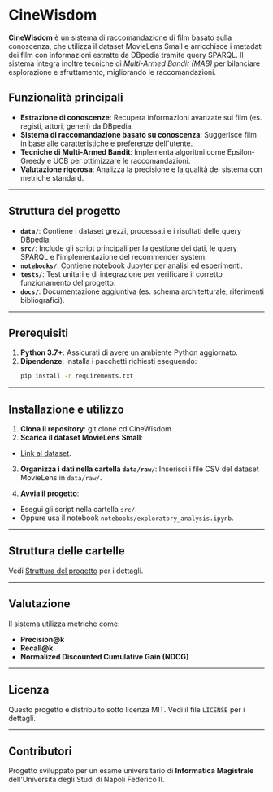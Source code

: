 # CineWisdom

**CineWisdom** è un sistema di raccomandazione di film basato sulla conoscenza, che utilizza il dataset MovieLens Small e arricchisce i metadati dei film con informazioni estratte da DBpedia tramite query SPARQL. Il sistema integra inoltre tecniche di *Multi-Armed Bandit (MAB)* per bilanciare esplorazione e sfruttamento, migliorando le raccomandazioni.

## Funzionalità principali
- **Estrazione di conoscenze**: Recupera informazioni avanzate sui film (es. registi, attori, generi) da DBpedia.
- **Sistema di raccomandazione basato su conoscenza**: Suggerisce film in base alle caratteristiche e preferenze dell'utente.
- **Tecniche di Multi-Armed Bandit**: Implementa algoritmi come Epsilon-Greedy e UCB per ottimizzare le raccomandazioni.
- **Valutazione rigorosa**: Analizza la precisione e la qualità del sistema con metriche standard.

---

## Struttura del progetto
- **`data/`**: Contiene i dataset grezzi, processati e i risultati delle query DBpedia.
- **`src/`**: Include gli script principali per la gestione dei dati, le query SPARQL e l'implementazione del recommender system.
- **`notebooks/`**: Contiene notebook Jupyter per analisi ed esperimenti.
- **`tests/`**: Test unitari e di integrazione per verificare il corretto funzionamento del progetto.
- **`docs/`**: Documentazione aggiuntiva (es. schema architetturale, riferimenti bibliografici).

---

## Prerequisiti
1. **Python 3.7+**: Assicurati di avere un ambiente Python aggiornato.
2. **Dipendenze**:
   Installa i pacchetti richiesti eseguendo:
   ```bash
   pip install -r requirements.txt
   
---

## Installazione e utilizzo
1. **Clona il repository**:
   git clone <URL-del-repo> cd CineWisdom
2. **Scarica il dataset MovieLens Small**:
- [Link al dataset](https://grouplens.org/datasets/movielens/).

3. **Organizza i dati nella cartella `data/raw/`**:
Inserisci i file CSV del dataset MovieLens in `data/raw/`.

4. **Avvia il progetto**:
- Esegui gli script nella cartella `src/`.
- Oppure usa il notebook `notebooks/exploratory_analysis.ipynb`.

---

## Struttura delle cartelle
Vedi [Struttura del progetto](#struttura-del-progetto) per i dettagli.

---

## Valutazione
Il sistema utilizza metriche come:
- **Precision@k**
- **Recall@k**
- **Normalized Discounted Cumulative Gain (NDCG)**

---

## Licenza
Questo progetto è distribuito sotto licenza MIT. Vedi il file `LICENSE` per i dettagli.

---

## Contributori
Progetto sviluppato per un esame universitario di **Informatica Magistrale** dell'Università degli Studi di Napoli Federico II.